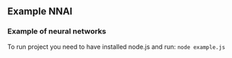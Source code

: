 ## Example NNAI
### Example of neural networks 
To run project you need to have installed node.js and run:
`node example.js`
